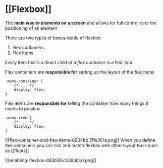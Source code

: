 # [[Flexbox]]

The **main way to elements on a screen** and allows for full control over the positioning of an element

There are two types of boxes inside of flexbox:

1. Flex containers
2. Flex items

Every item that's a direct child of a *flex container* is a flex item

Flex containers are **responsible for** setting up the layout of the flex items

```
.menu-container {
	/* ... */
	display: flex;
}
```

Flex items are **responsible for** telling the container how many things it needs to position

```
.menu-item {
	/* ... */
	display: flex;
}
```
![[flex-container-and-flex-items-6234bb.7ffe361a.png]]
When you define flex containers you can mix and match flexbox with other layout tools such as [[floats]]

![[enabling-flexbox-dd3b59.cb39abcd.png]]

